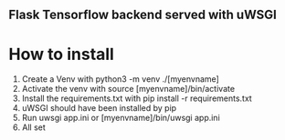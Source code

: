 ## Flask Tensorflow backend served with uWSGI

# How to install  
1. Create a Venv with python3 -m venv ./[myenvname]
2. Activate the venv with source [myenvname]/bin/activate
3. Install the requirements.txt with pip install -r requirements.txt
4. uWSGI should have been installed by pip
5. Run uwsgi app.ini or [myenvname]/bin/uwsgi app.ini
6. All set